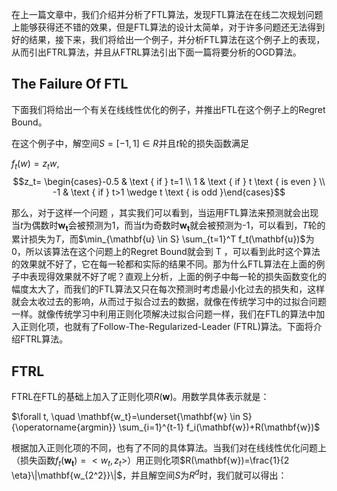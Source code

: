 在上一篇文章中，我们介绍并分析了FTL算法，发现FTL算法在在线二次规划问题上能够获得还不错的效果，但是FTL算法的设计太简单，对于许多问题还无法得到好的结果，接下来，我们将给出一个例子，并分析FTL算法在这个例子上的表现，从而引出FTRL算法，并且从FTRL算法引出下面一篇将要分析的OGD算法。

## The Failure Of FTL

下面我们将给出一个有关在线线性优化的例子，并推出FTL在这个例子上的Regret Bound。

在这个例子中，解空间$S =[-1,1]\in R$并且$t$轮的损失函数满足

$f_t(w)=z_t w$,  $$z_t= \begin{cases}-0.5 & \text { if } t=1 \\ 1 & \text { if } t \text { is even } \\ -1 & \text { if } t>1 \wedge t \text { is odd }\end{cases}$$

那么，对于这样一个问题 ，其实我们可以看到，当运用FTL算法来预测就会出现当$t$为偶数时$\mathbf{w_t}$会被预测为1，而当$t$为奇数时$\mathbf{w_t}$就会被预测为-1，可以看到，$T$轮的累计损失为$T$，而$\min_{\mathbf{u} \in S} \sum_{t=1}^T f_t(\mathbf{u})$为0，所以该算法在这个问题上的Regret Bound就会到 T ，可以看到此时这个算法的效果就不好了，它在每一轮都和实际的结果不同。那为什么FTL算法在上面的例子中表现得效果就不好了呢？直观上分析，上面的例子中每一轮的损失函数变化的幅度太大了，而我们的FTL算法又只在每次预测时考虑最小化过去的损失和，这样就会太收过去的影响，从而过于拟合过去的数据，就像在传统学习中的过拟合问题一样。就像传统学习中利用正则化项解决过拟合问题一样，我们在FTL的算法中加入正则化项，也就有了Follow-The-Regularized-Leader (FTRL)算法。下面将介绍FTRL算法。

## FTRL

FTRL在FTL的基础上加入了正则化项$R(\mathbf{w})$。用数学具体表示就是：

$\forall t, \quad \mathbf{w_t}=\underset{\mathbf{w} \in S}{\operatorname{argmin}} \sum_{i=1}^{t-1} f_i(\mathbf{w})+R(\mathbf{w})$

根据加入正则化项的不同，也有了不同的具体算法。当我们对在线线性优化问题上（损失函数$f_t(\mathbf{w_t})=<w_t,z_t>$）用正则化项$R(\mathbf{w})=\frac{1}{2 \eta}\|\mathbf{w_{2^2}}\|$，并且解空间$S$为$R^d$时，我们就可以得出：




